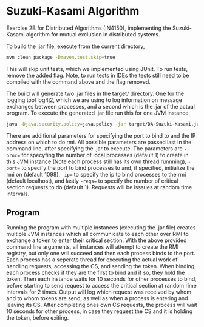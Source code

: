 # Suzuki-Kasami Algorithm

Exercise 2B for Distributed Algorithms (IN4150), implementing the Suzuki-Kasami algorithm for mutual exclusion in 
distributed systems.

To build the .jar file, execute from the current directory,

```bash
mvn clean package -Dmaven.test.skip=true 
```

This will skip unit tests, which we implemented using JUnit. To run tests, remove the added flag.
Note, to run tests in IDEs the tests still need to be compiled with the command above and the flag removed.

The build will generate two .jar files in the target/ directory. One for the logging tool log4j2, which we are using
to log information on message exchanges between processes, and a second which is the .jar of the actual program.
To execute the generated .jar file run this for one JVM instance,

```bash
java -Djava.security.policy=java.policy -jar target/DA-Suzuki-Kasami.jar -proc=1 -reqs=2
```

There are additional parameters for specifying the port to bind to and the IP address on which to do rmi.
All possible parameters are passed last in the command line, after specifying the .jar to execute. The parameters 
are `-proc=` for specyfing the number of local processes (default 1) to create in this JVM instance (Note each process 
still has its own thread runnning), `-port=` to specify the port to bind processes to and, if specified, initialize the 
rmi on (default 1098), `-ip=` to specify the ip to bind processes to the rmi (default localhost), and lastly `-reqs=` 
to specify the number of critical section requests to do (default 1). Requests will be isssues at random time 
intervals.

## Program

Running the program with multiple instances (executing the .jar file) creates multiple JVM instances which 
all communicate to each other over RMI to exchange a token to enter their critical section. With the above provided
command line arguments, all instances will attempt to create the RMI registry, but only one will succeed and then
each process binds to the port. Each process has a seperate thread for executing the actual work of handling requests,
accessing the CS, and sending the token. When binding, each process checks if they are the first to bind and if so, 
they hold the token. Then each instance waits for 10 seconds for other processes to bind, before starting to send 
request to access the critical section at random rime intervals for 2 times. Output will log which request was received
by whom and to whom tokens are send, as well as when a process is entering and leaving its CS. After completing 
ones own CS requests, the process will wait 10 seconds for other process, in case they request the CS and it is holding
the token, before exiting.